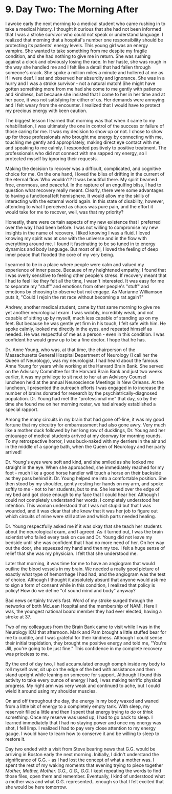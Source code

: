 # 9. Day Two: The Morning After

I awoke early the next morning to a medical student who
came rushing in to take a medical history. I thought it curious that
she had not been informed that I was a stroke survivor who could
not speak or understand language. I realized that morning that a
hospital's number one responsibility should be protecting its
patients' energy levels. This young girl was an energy vampire.
She wanted to take something from me despite my fragile
condition, and she had nothing to give me in return. She was
rushing against a clock and obviously losing the race. In her haste,
she was rough in the way she handled me and I felt like a detail
that had fallen through someone's crack. She spoke a million
miles a minute and hollered at me as if I were deaf. I sat and
observed her absurdity and ignorance. She was in a hurry and I
was a stroke survivor - not a natural match! She might have gotten
something more from me had she come to me gently with
patience and kindness, but because she insisted that I come to her
in her time and at her pace, it was not satisfying for either of us.
Her demands were annoying and I felt weary from the encounter.
I realized that I would have to protect my precious energy with
keen caution.

The biggest lesson I learned that morning was that when it
came to my rehabilitation, I was ultimately the one in control of
the success or failure of those caring for me. It was my decision to
show up or not. I chose to show up for those professionals who
brought me energy by connecting with me, touching me gently
and appropriately, making direct eye contact with me, and
speaking to me calmly. I responded positively to positive
treatment. The professionals who did not connect with me sapped
my energy, so I protected myself by ignoring their requests.

Making the decision to recover was a difficult, complicated, and
cognitive choice for me. On the one hand, I loved the bliss of drifting in
the current of the eternal flow. Who wouldn't? It was beautiful there. My
spirit beamed free, enormous, and peaceful. In the rapture of an
engulfing bliss, I had to question what recovery really meant. Clearly,
there were some advantages to having a functional left hemisphere. It
would allow me the skills of interacting with the external world again. In
this state of disability, however, attending to what I perceived as chaos
was pure pain, and the effort it would take for me to recover, well, was
that my priority?

Honestly, there were certain aspects of my new existence that I
preferred over the way I had been before. I was not willing to
compromise my new insights in the name of recovery. I liked knowing I
was a fluid. I loved knowing my spirit was at _one_ with the universe and
in the flow with everything around me. I found it fascinating to be so
tuned in to energy dynamics and body language. But most of all, I loved
the feeling of deep inner peace that flooded the core of my very being.

I yearned to be in a place where people were calm and valued my
experience of inner peace. Because of my heightened empathy, I found
that I was overly sensitive to feeling other people's stress. If recovery
meant that I had to feel like they felt all the time, I wasn't interested. It
was easy for me to separate my "stuff" and emotions from other people's
"stuff" and emotions by choosing to observe but not engage. As
Marianne Williamson puts it, "Could I rejoin the rat race without
becoming a rat again?"

Andrew, another medical student, came by that same morning to
give me yet another neurological exam. I was wobbly, incredibly weak,
and not capable of sitting up by myself, much less capable of standing
up on my feet. But because he was gentle yet firm in his touch, I felt safe
with him. He spoke calmly, looked me directly in the eyes, and repeated
himself as needed. He was respectful of me as a person - even in this
condition. I was confident he would grow up to be a fine doctor. I hope
that he has.

Dr. Anne Young, who was, at that time, the chairperson of the
Massachusetts General Hospital Department of Neurology (I call her the
Queen of Neurology), was my neurologist. I had heard about the famous
Anne Young for years while working at the Harvard Brain Bank. She
served on the Advisory Committee for the Harvard Brain Bank and just
two weeks earlier, it was my privilege to sit next to her at an Advisory
Counsel luncheon held at the annual Neuroscience Meetings in New
Orleans. At the luncheon, I presented the outreach efforts I was engaged
in to increase the number of brains donated for research by the
psychiatrically-diagnosed population. Dr. Young had met the
"professional me" that day, so by the time she found me on her morning
roster, we had already established a special rapport.

Among the many circuits in my brain that had gone off-line, it was
my good fortune that my circuitry for embarrassment had also gone
awry. Very much like a mother duck followed by her long row of
ducklings, Dr. Young and her entourage of medical students arrived at
my doorway for morning rounds. To my retrospective horror, I was
buck-naked with my derriere in the air and in the middle of a sponge
bath, when the Queen of Neurology and her party arrived!

Dr. Young's eyes were soft and kind, and she smiled as she looked
me straight in the eye. When she approached, she immediately reached
for my foot - much like a good horse handler will touch a horse on their
backside as they pass behind it. Dr. Young helped me into a comfortable
position. She then stood by my shoulder, gently resting her hands on my
arm, and spoke softly to me - not to her students, but to me. She leaned
over the edge of my bed and got close enough to my face that I could
hear her. Although I could not completely understand her words, I
completely understood her intention. This woman understood that I was
not stupid but that I was wounded, and it was clear that she knew that it
was her job to figure out which circuits of mine were still active and
which parts needed healing.

Dr. Young respectfully asked me if it was okay that she teach her
students about the neurological exam, and I agreed. As it turned out, I
was the brain scientist who failed every task on cue and Dr. Young did
not leave my bedside until she was confident that I had no more need of
her. On her way out the door, she squeezed my hand and then my toe. I
felt a huge sense of relief that she was my physician. I felt that she
understood me.

Later that morning, it was time for me to have an angiogram that
would outline the blood vessels in my brain. We needed a really good
picture of exactly what type of hemorrhage I had had, and the angiogram
was the test of choice. Although I thought it absolutely absurd that
anyone would ask me to sign a form of consent while in this condition, I
realized that policy is policy! How do we define "of sound mind and
body" anyway?

Bad news certainly travels fast. Word of my stroke surged through
the networks of both McLean Hospital and the membership of NAMI.
Here I was, the youngest national board member they had ever elected,
having a stroke at 37.

Two of my colleagues from the Brain Bank came to visit while I
was in the Neurology ICU that afternoon. Mark and Pam brought a little
stuffed bear for me to cuddle, and I was grateful for their kindness.
Although I could sense their initial trepidation, they brought me positive
energy and told me, "You're Jill, you're going to be just fine." This
confidence in my complete recovery was priceless to me.

By the end of day two, I had accumulated enough oomph inside
my body to roll myself over, sit up on the edge of the bed with assistance
and then stand upright while leaning on someone for support. Although I
found this activity to take every ounce of energy I had, I was making
terrific physical progress. My right arm was very weak and continued to
ache, but I could wield it around using my shoulder muscles.

On and off throughout the day, the energy in my body waxed and
waned from a little bit of energy to a completely empty tank. With sleep,
my reservoir filled a little and then I spent that energy trying to _do_ or
_think_ something. Once my reserve was used up, I had to go back to
sleep. I learned immediately that I had no staying power and once my
energy was shot, I fell limp. I realized I had to pay very close attention
to my energy gauge. I would have to learn how to conserve it and be
willing to sleep to restore it.

Day two ended with a visit from Steve bearing news that G.G.
would be arriving in Boston early the next morning. Initially, I didn't
understand the significance of G.G. - as I had lost the concept of what a
mother was. I spent the rest of my waking moments that evening trying
to piece together _Mother, Mother, Mother. G.G., G.G., G.G._ I kept
repeating the words to find those files, open them and remember.
Eventually, I kind of understood what a mother was and what G.G.
represented...enough so that I felt excited that she would be here
tomorrow.

